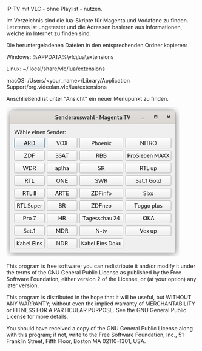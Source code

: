 IP-TV mit VLC - ohne Playlist - nutzen.  

Im Verzeichnis sind die lua-Skripte für Magenta und Vodafone zu finden. Letzteres ist ungetestet und die Adressen basieren aus Informationen, welche im Internet zu finden sind. 

Die heruntergeladenen Dateien in den entsprechenden Ordner kopieren:


 Windows: 	%APPDATA%\vlc\lua\extensions
 
 Linux: 	~/.local/share/vlc/lua/extensions
 
 macOS: 	/Users/<your_name>/Library/Application Support/org.videolan.vlc/lua/extensions
 

 Anschließend ist unter "Ansicht" ein neuer Menüpunkt zu finden.
 
 ![Alt text](https://github.com/Neukirchener/vlc-lua/blob/6a716883236a876958a54d6bdb2926d116a98614/iptv.png?raw=true "Vorschau")


 This program is free software; you can redistribute it and/or modify
 it under the terms of the GNU General Public License as published by
 the Free Software Foundation; either version 2 of the License, or
 (at your option) any later version.

 This program is distributed in the hope that it will be useful,
 but WITHOUT ANY WARRANTY; without even the implied warranty of
 MERCHANTABILITY or FITNESS FOR A PARTICULAR PURPOSE.  See the
 GNU General Public License for more details.

 You should have received a copy of the GNU General Public License
 along with this program; if not, write to the Free Software
 Foundation, Inc., 51 Franklin Street, Fifth Floor, Boston MA 02110-1301, USA.
